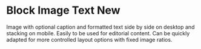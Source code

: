 # Block Image Text New

Image with optional caption and formatted text side by side on desktop and stacking on mobile. Easily to be used for editorial content. Can be quickly adapted for more controlled layout options with fixed image ratios.

